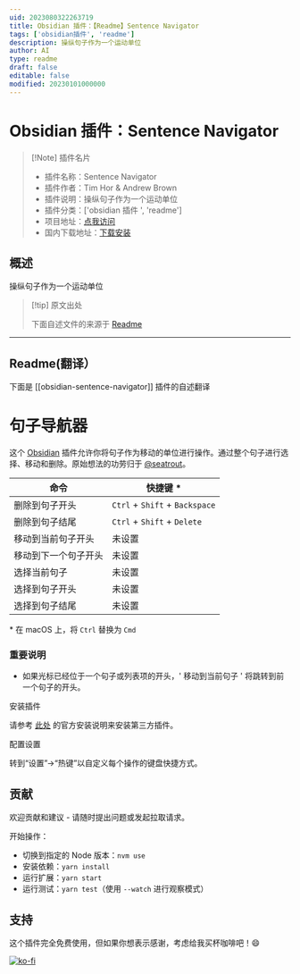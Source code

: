 ```yaml
---
uid: 2023080322263719
title: Obsidian 插件：【Readme】Sentence Navigator
tags: ['obsidian插件', 'readme']
description: 操纵句子作为一个运动单位
author: AI
type: readme
draft: false
editable: false
modified: 20230101000000
---
```


# Obsidian 插件：Sentence Navigator

> [!Note] 插件名片
> - 插件名称：Sentence Navigator
> - 插件作者：Tim Hor & Andrew Brown
> - 插件说明：操纵句子作为一个运动单位
> - 插件分类：['obsidian 插件 ', 'readme']
> - 项目地址：[点我访问](https://github.com/timhor/obsidian-sentence-navigator)
> - 国内下载地址：[下载安装](https://pkmer.cn/products/plugin/pluginMarket/?obsidian-sentence-navigator)

## 概述

操纵句子作为一个运动单位

> [!tip] 原文出处
>
>下面自述文件的来源于 [Readme](https://ghproxy.net/https://raw.githubusercontent.com/timhor/obsidian-sentence-navigator/master/README.md)
>

---

## Readme(翻译）

下面是 [[obsidian-sentence-navigator]] 插件的自述翻译

# 句子导航器

这个 [Obsidian](https://obsidian.md) 插件允许你将句子作为移动的单位进行操作。通过整个句子进行选择、移动和删除。原始想法的功劳归于 [@seatrout](https://github.com/seatrout)。

| 命令                               | 快捷键 \*                       |
| --------------------------------- | ------------------------------ |
| 删除到句子开头                     | `Ctrl` + `Shift` + `Backspace` |
| 删除到句子结尾                     | `Ctrl` + `Shift` + `Delete`    |
| 移动到当前句子开头                 | 未设置                          |
| 移动到下一个句子开头               | 未设置                          |
| 选择当前句子                       | 未设置                          |
| 选择到句子开头                     | 未设置                          |
| 选择到句子结尾                     | 未设置                          |

\* 在 macOS 上，将 `Ctrl` 替换为 `Cmd`

### 重要说明

- 如果光标已经位于一个句子或列表项的开头，' 移动到当前句子 ' 将跳转到前一个句子的开头。

安装插件

请参考 [此处](https://help.obsidian.md/Advanced+topics/Third-party+plugins#For+users) 的官方安装说明来安装第三方插件。

配置设置

转到“设置”→“热键”以自定义每个操作的键盘快捷方式。

## 贡献

欢迎贡献和建议 - 请随时提出问题或发起拉取请求。

开始操作：

- 切换到指定的 Node 版本：`nvm use`
- 安装依赖：`yarn install`
- 运行扩展：`yarn start`
- 运行测试：`yarn test`（使用 `--watch` 进行观察模式）

## 支持

这个插件完全免费使用，但如果你想表示感谢，考虑给我买杯咖啡吧！😄

[![ko-fi](https://ko-fi.com/img/githubbutton_sm.svg)](https://ko-fi.com/timhor)
